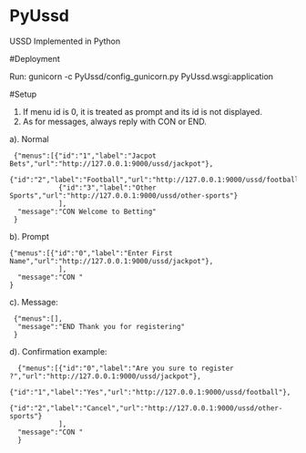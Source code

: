 # PyUssd
USSD Implemented in Python 


#Deployment

Run:  gunicorn -c PyUssd/config_gunicorn.py PyUssd.wsgi:application
      
#Setup

  1. If menu id is 0, it is treated as prompt and its id is not displayed.
  2. As  for messages, always reply with CON or END.

a). Normal 

     {"menus":[{"id":"1","label":"Jacpot Bets","url":"http://127.0.0.1:9000/ussd/jackpot"},
                {"id":"2","label":"Football","url":"http://127.0.0.1:9000/ussd/football"},
                {"id":"3","label":"Other Sports","url":"http://127.0.0.1:9000/ussd/other-sports"}
                ],
      "message":"CON Welcome to Betting"
     }

b). Prompt
    
    {"menus":[{"id":"0","label":"Enter First Name","url":"http://127.0.0.1:9000/ussd/jackpot"},
                ],
      "message":"CON "
    }

c). Message:

     {"menus":[],
      "message":"END Thank you for registering"
     }

d). Confirmation example:
   
      {"menus":[{"id":"0","label":"Are you sure to register ?","url":"http://127.0.0.1:9000/ussd/jackpot"},
             {"id":"1","label":"Yes","url":"http://127.0.0.1:9000/ussd/football"},
             {"id":"2","label":"Cancel","url":"http://127.0.0.1:9000/ussd/other-sports"}
                ],
      "message":"CON "
      }
